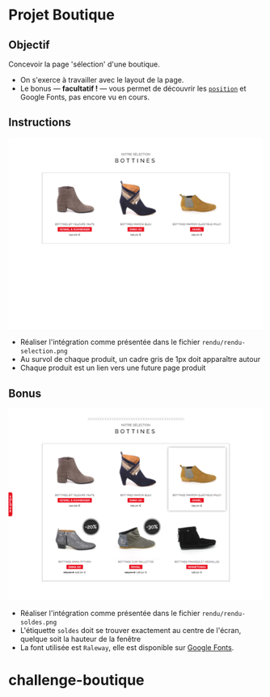 # Projet Boutique

## Objectif
Concevoir la page 'sélection' d'une boutique.

- On s'exerce à travailler avec le layout de la page.
- Le bonus — **facultatif !** — vous permet de découvrir les [`position`](https://developer.mozilla.org/fr/docs/Web/CSS/position)
et Google Fonts, pas encore vu en cours.

## Instructions
![Rendu](rendu/rendu-selection.png)
- Réaliser l'intégration comme présentée dans le fichier `rendu/rendu-selection.png`
- Au survol de chaque produit, un cadre gris de 1px doit apparaître autour
- Chaque produit est un lien vers une future page produit

## Bonus
![Rendu](rendu/rendu-soldes.png)
- Réaliser l'intégration comme présentée dans le fichier `rendu/rendu-soldes.png`
- L'étiquette `soldes` doit se trouver exactement au centre de l'écran, quelque soit la hauteur de la fenêtre
- La font utilisée est `Raleway`, elle est disponible sur [Google Fonts](https://fonts.google.com/).
# challenge-boutique
